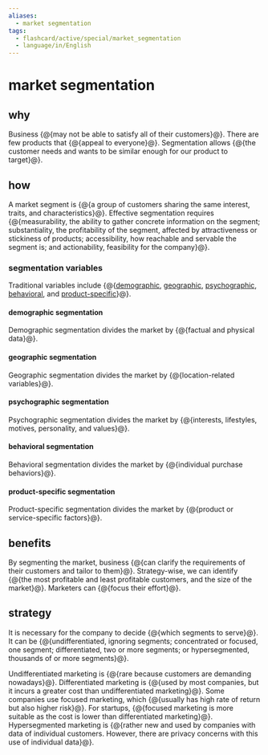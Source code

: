 ```yaml
---
aliases:
  - market segmentation
tags:
  - flashcard/active/special/market_segmentation
  - language/in/English
---
```


# market segmentation

## why

Business {@{may not be able to satisfy all of their customers}@}. There are few products that {@{appeal to everyone}@}. Segmentation allows {@{the customer needs and wants to be similar enough for our product to target}@}. <!--SR:!2026-05-28,556,325!2026-11-21,690,325!2027-08-08,901,345-->

## how

A market segment is {@{a group of customers sharing the same interest, traits, and characteristics}@}. Effective segmentation requires {@{measurability, the ability to gather concrete information on the segment; substantiality, the profitability of the segment, affected by attractiveness or stickiness of products; accessibility, how reachable and servable the segment is; and actionability, feasibility for the company}@}. <!--SR:!2025-12-09,418,270!2025-07-22,287,250-->

### segmentation variables

Traditional variables include {@{[demographic](#demographic%20segmentation), [geographic](#geographic%20segmentation), [psychographic](#psychographic-segmentation), [behavioral](#behavioral-segmentation), and [product-specific](#product-specific%20segmentation)}@}. <!--SR:!2025-07-04,277,250-->

#### demographic segmentation

Demographic segmentation divides the market by {@{factual and physical data}@}. <!--SR:!2026-05-11,481,270-->

#### geographic segmentation

Geographic segmentation divides the market by {@{location-related variables}@}. <!--SR:!2026-04-02,532,310-->

#### psychographic segmentation

Psychographic segmentation divides the market by {@{interests, lifestyles, motives, personality, and values}@}. <!--SR:!2025-10-07,240,230-->

#### behavioral segmentation

Behavioral segmentation divides the market by {@{individual purchase behaviors}@}. <!--SR:!2025-11-27,450,310-->

#### product-specific segmentation

Product-specific segmentation divides the market by {@{product or service-specific factors}@}. <!--SR:!2025-12-09,411,290-->

## benefits

By segmenting the market, business {@{can clarify the requirements of their customers and tailor to them}@}. Strategy-wise, we can identify {@{the most profitable and least profitable customers, and the size of the market}@}. Marketers can {@{focus their effort}@}. <!--SR:!2026-04-20,520,310!2025-08-28,344,305!2027-05-30,849,345-->

## strategy

It is necessary for the company to decide {@{which segments to serve}@}. It can be {@{undifferentiated, ignoring segments; concentrated or focused, one segment; differentiated, two or more segments; or hypersegmented, thousands of or more segments}@}. <!--SR:!2026-04-02,532,310!2026-03-22,425,250-->

Undifferentiated marketing is {@{rare because customers are demanding nowadays}@}. Differentiated marketing is {@{used by most companies, but it incurs a greater cost than undifferentiated marketing}@}. Some companies use focused marketing, which {@{usually has high rate of return but also higher risk}@}. For startups, {@{focused marketing is more suitable as the cost is lower than differentiated marketing}@}. Hypersegmented marketing is {@{rather new and used by companies with data of individual customers. However, there are privacy concerns with this use of individual data}@}. <!--SR:!2028-06-08,1133,310!2025-08-31,346,290!2028-02-02,1090,350!2026-05-13,537,310!2028-04-15,1044,290-->
